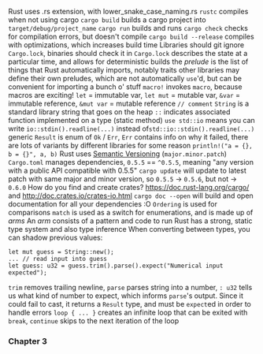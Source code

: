 Rust uses .rs extension, with lower_snake_case_naming.rs
`rustc` compiles when not using cargo
`cargo build` builds a cargo project into `target/debug/project_name`
`cargo run` builds and runs
`cargo check` checks for compilation errors, but doesn't compile
`cargo build --release` compiles with optimizations, which increases build time
Libraries should git ignore `Cargo.lock`, binaries should check it in
`Cargo.lock` describes the state at a particular time, and allows for deterministic builds
the _prelude_ is the list of things that Rust automatically imports, notably traits
other libraries may define their own preludes, which are not automatically `use`'d, but can be convenient for importing a bunch o' stuff
`macro!` invokes `macro`, because macros are exciting!
`let` = immutable var, `let mut` = mutable var, `&var` = immutable reference, `&mut var` = mutable reference
`// comment`
`String` is a standard library string that goes on the heap
`::` indicates associated function implemented on a type (static method)
`use std::io` means you can write `io::stdin().readline(...)` instead of`std::io::stdin().readline(...)`
generic `Result` is enum of `Ok` / `Err`, `Err` contains info on why it failed, there are lots of variants by different libraries for some reason
`println!("a = {}, b = {}", a, b)`
Rust uses [Semantic Versioning](https://semver.org/) (`major.minor.patch`)
`Cargo.toml` manages dependencies, `0.5.5` == `^0.5.5`, meaning "any version with a public API compatible with 0.5.5"
`cargo update` will update to latest patch with same major and minor version, so `0.5.5` -> `0.5.6`, but not -> `0.6.0`
How do you find and create crates? https://doc.rust-lang.org/cargo/ and http://doc.crates.io/crates-io.html
`cargo doc --open` will build and open documentation for all your dependencies :O
`Ordering` is used for comparisons
`match` is used as a switch for enumerations, and is made up of _arms_
An _arm_ consists of a pattern and code to run
Rust has a strong, static type system and also type inference
When converting between types, you can shadow previous values:
```
let mut guess = String::new();
... // read input into guess
let guess: u32 = guess.trim().parse().expect("Numerical input expected");
```
`trim` removes trailing newline, `parse` parses string into a number, `: u32` tells us what kind of number to expect, which informs `parse`'s output. Since it could fail to cast, it returns a `Result` type, and must be `expect`ed in order to handle errors
`loop { ... }` creates an infinite loop that can be exited with `break`, `continue` skips to the next iteration of the loop

### Chapter 3
